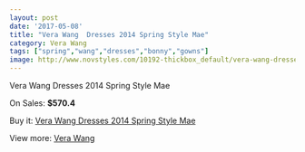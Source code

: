 ```yaml
---
layout: post
date: '2017-05-08'
title: "Vera Wang  Dresses 2014 Spring Style Mae"
category: Vera Wang
tags: ["spring","wang","dresses","bonny","gowns"]
image: http://www.novstyles.com/10192-thickbox_default/vera-wang-dresses-2014-spring-style-mae.jpg
---
```

Vera Wang  Dresses 2014 Spring Style Mae

On Sales: **$570.4**
<a href="https://www.novstyles.com/en/vera-wang/7230-vera-wang-dresses-2014-spring-style-mae.html"><amp-img layout="responsive" width="600" height="600" src="//www.novstyles.com/10192-thickbox_default/vera-wang-dresses-2014-spring-style-mae.jpg" alt="Vera Wang  Dresses 2014 Spring Style Mae 0" /></a>

Buy it: [Vera Wang  Dresses 2014 Spring Style Mae](https://www.novstyles.com/en/vera-wang/7230-vera-wang-dresses-2014-spring-style-mae.html "Vera Wang  Dresses 2014 Spring Style Mae")

View more: [Vera Wang](https://www.novstyles.com/en/49-vera-wang "Vera Wang")